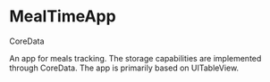 # MealTimeApp
CoreData

An app for meals tracking. The storage capabilities are implemented through CoreData. The app is primarily based on UITableView. 
